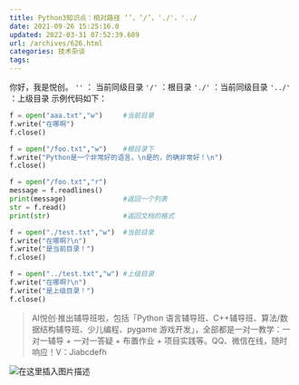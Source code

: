 ```yaml
---
title: Python3知识点：相对路径 ‘’，‘/’，'./'，'../
date: 2021-09-26 15:25:16.0
updated: 2022-03-31 07:52:39.689
url: /archives/626.html
categories: 技术杂谈
tags: 
---
```




你好，我是悦创。 `''` ： 当前同级目录 `'/'` ：根目录 `'./'` ：当前同级目录 `'../'` ：上级目录 示例代码如下：

```python
f = open("aaa.txt","w")     #当前目录
f.write("在哪啊")
f.close()

f = open("/foo.txt","w")    #根目录下
f.write("Python是一个非常好的语言。\n是的，的确非常好！\n")
f.close()

f = open("/foo.txt","r")
message = f.readlines()
print(message)              #返回一个列表
str = f.read()
print(str)                  #返回文档的格式

f = open("./test.txt","w")  #当前目录
f.write("在哪啊?\n")
f.write("是当前目录！")
f.close()

f = open("../test.txt","w") #上级目录
f.write("在哪啊?\n")
f.write("是上级目录！")
f.close()
```

> AI悦创·推出辅导班啦，包括「Python 语言辅导班、C++辅导班、算法/数据结构辅导班、少儿编程、pygame 游戏开发」，全部都是一对一教学：一对一辅导 + 一对一答疑 + 布置作业 + 项目实践等。QQ、微信在线，随时响应！V：Jiabcdefh

![在这里插入图片描述](https://img-blog.csdnimg.cn/4713eda1ba0049a18562e200de65aaf2.png)